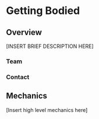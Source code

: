 # Getting Bodied

## Overview

\[INSERT BRIEF DESCRIPTION HERE]

### **Team**&#x20;

### **Contact**

## Mechanics

\[Insert high level mechanics here]
